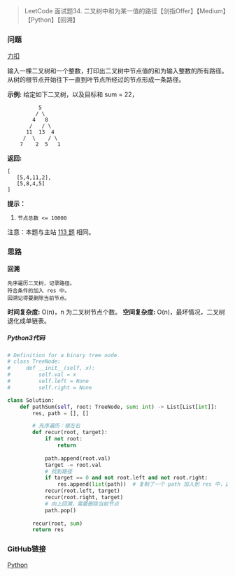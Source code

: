> LeetCode 面试题34. 二叉树中和为某一值的路径【剑指Offer】【Medium】【Python】【回溯】

### 问题

[力扣](https://leetcode-cn.com/problems/er-cha-shu-zhong-he-wei-mou-yi-zhi-de-lu-jing-lcof/)

输入一棵二叉树和一个整数，打印出二叉树中节点值的和为输入整数的所有路径。从树的根节点开始往下一直到叶节点所经过的节点形成一条路径。

**示例:**
给定如下二叉树，以及目标和 sum = 22，

              5
             / \
            4   8
           /   / \
          11  13  4
         /  \    / \
        7    2  5   1
**返回:**

```
[
   [5,4,11,2],
   [5,8,4,5]
]
```

**提示：**

1. `节点总数 <= 10000`

注意：本题与主站 [113 题](https://leetcode-cn.com/problems/path-sum-ii/) 相同。

### 思路

**回溯**

```
先序遍历二叉树，记录路径。
符合条件的加入 res 中。
回溯记得要删除当前节点。
```

**时间复杂度:** O(n)，n 为二叉树节点个数。
**空间复杂度:** O(n)，最坏情况，二叉树退化成单链表。

##### Python3代码

```python
# Definition for a binary tree node.
# class TreeNode:
#     def __init__(self, x):
#         self.val = x
#         self.left = None
#         self.right = None

class Solution:
    def pathSum(self, root: TreeNode, sum: int) -> List[List[int]]:
        res, path = [], []

        # 先序遍历：根左右
        def recur(root, target):
            if not root:
                return
            
            path.append(root.val)
            target -= root.val
            # 找到路径
            if target == 0 and not root.left and not root.right:
                res.append(list(path))  # 复制了一个 path 加入到 res 中，这样修改 path 不影响 res
            recur(root.left, target)
            recur(root.right, target)
            # 向上回溯，需要删除当前节点
            path.pop()
        
        recur(root, sum)
        return res
```

### GitHub链接

[Python](https://github.com/Wonz5130/LeetCode-Solutions/blob/master/solutions/Interview-34-er-cha-shu-zhong-he-wei-mou-yi-zhi-de-lu-jing-lcof/34.py)